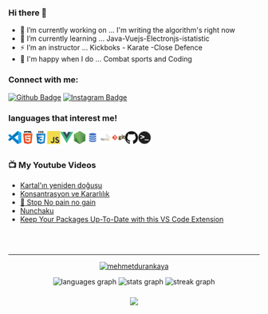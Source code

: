 ### Hi there 👋
- 🔭 I’m currently working on ...   I'm writing the algorithm's right now
- 🌱 I’m currently learning ...     Java-Vuejs-Electronjs-istatistic
- ⚡ I’m an instructor      ...     Kickboks - Karate -Close Defence  
- &#129354;  I'm happy when I do ... Combat sports and Coding

### Connect with me:
[![Github Badge](https://img.shields.io/badge/-Github-000?style=quare&labelColor=000&logo=Github&logoColor=white&link=link)](https://github.com/mehmetdurankaya)
[![Instagram Badge](https://img.shields.io/badge/-Instagram-C13584?style=flat-quare&labelColor=C13584&logo=instagram&logoColor=white&link=link)](https://www.instagram.com/kayamehmetduran)
### languages ​​that interest me!

<div align="center">
<img align="left" alt="Visual Studio Code" width="26px" src="https://raw.githubusercontent.com/github/explore/80688e429a7d4ef2fca1e82350fe8e3517d3494d/topics/visual-studio-code/visual-studio-code.png" />
<img align="left" alt="HTML5" width="26px" src="https://raw.githubusercontent.com/github/explore/80688e429a7d4ef2fca1e82350fe8e3517d3494d/topics/html/html.png" />
<img align="left" alt="CSS3" width="26px" src="https://raw.githubusercontent.com/github/explore/80688e429a7d4ef2fca1e82350fe8e3517d3494d/topics/css/css.png" />
<img align="left" alt="JavaScript" width="26px" src="https://raw.githubusercontent.com/github/explore/80688e429a7d4ef2fca1e82350fe8e3517d3494d/topics/javascript/javascript.png" />
<img align="left" alt="Vue" width="26px" src="https://raw.githubusercontent.com/github/explore/80688e429a7d4ef2fca1e82350fe8e3517d3494d/topics/vue/vue.png" />
<img align="left" alt="Node.js" width="26px" src="https://raw.githubusercontent.com/github/explore/80688e429a7d4ef2fca1e82350fe8e3517d3494d/topics/nodejs/nodejs.png" />
<img align="left" alt="SQL" width="26px" src="https://raw.githubusercontent.com/github/explore/80688e429a7d4ef2fca1e82350fe8e3517d3494d/topics/sql/sql.png" />
<img align="left" alt="MySQL" width="26px" src="https://raw.githubusercontent.com/github/explore/80688e429a7d4ef2fca1e82350fe8e3517d3494d/topics/mysql/mysql.png" />
<img align="left" alt="Git" width="26px" src="https://raw.githubusercontent.com/github/explore/80688e429a7d4ef2fca1e82350fe8e3517d3494d/topics/git/git.png" />
<img align="left" alt="GitHub" width="26px" src="https://raw.githubusercontent.com/github/explore/78df643247d429f6cc873026c0622819ad797942/topics/github/github.png" />
<img align="left" alt="Terminal" width="26px" src="https://raw.githubusercontent.com/github/explore/80688e429a7d4ef2fca1e82350fe8e3517d3494d/topics/terminal/terminal.png" />
<br /><br />
</div>


### 📺 My Youtube Videos

<!-- YOUTUBE:START -->

- [Kartal'ın yeniden doğuşu](https://www.youtube.com/watch?v=8G6w-x-WqAM)
- [Konsantrasyon ve Kararlılık](https://www.youtube.com/watch?v=t_p6djMEzCA)
- [🛑 Stop No pain no gain](https://www.youtube.com/watch?v=Rk3ZinyVwzk)
- [Nunchaku](https://www.youtube.com/watch?v=r4Hn9QDmzgk)
- [Keep Your Packages Up-To-Date with this VS Code Extension]()
<!-- YOUTUBE:END -->
<br />
<br />

---

<div align="center">
  <p style="width:100%"><a href="https://github.com/ryo-ma/github-profile-trophy"><img src="https://github-profile-trophy.vercel.app/?username=mehmetdurankaya&theme=dracula" alt="mehmetdurankaya" /></a></p>
  <img src="https://github-readme-stats-sigma-five.vercel.app/api/top-langs?username=mehmetdurankaya&locale=en&hide_title=false&layout=compact&card_width=320&langs_count=5&theme=dracula&hide_border=false" height="150" alt="languages graph"  />
  <img src="https://github-readme-stats-sigma-five.vercel.app/api?username=mehmetdurankaya&hide_title=false&hide_rank=false&show_icons=true&include_all_commits=true&count_private=true&disable_animations=false&theme=dracula&locale=en&hide_border=false" height="150" alt="stats graph"  />
  <img src="https://streak-stats.demolab.com?user=mehmetdurankaya&locale=en&mode=daily&theme=dracula&hide_border=false&border_radius=5" height="150" alt="streak graph"  />
</div>




###

<div align="center">
  <img src="https://profile-counter.glitch.me/mehmetdurankaya/count.svg?"  />
</div>

###




